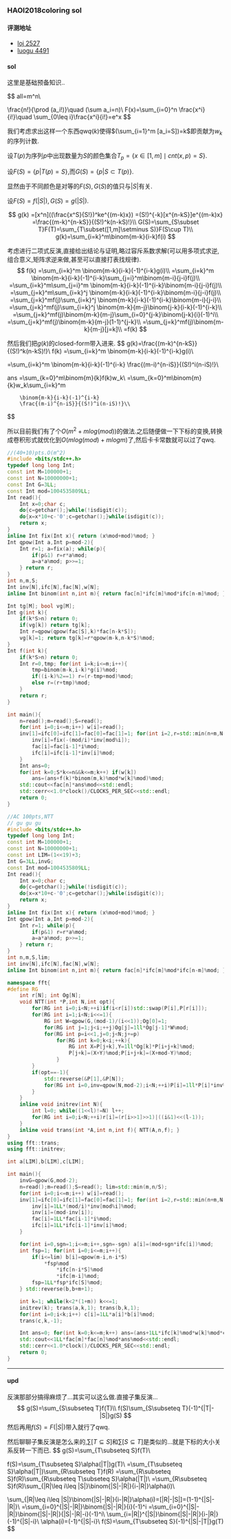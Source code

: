 ### HAOI2018coloring sol

#### 评测地址

* [loj 2527](<https://loj.ac/problem/2527>)
* [luogu 4491](<https://www.luogu.com.cn/problem/P4491>)



#### sol

这里是基础预备知识..

$$
all=m^n\\

\frac{n!}{\prod (a_i!)}\quad (\sum a_i=n)\\
F(x)=\sum_{i=0}^n \frac{x^i}{i!}\quad \sum_{0\leq i}\frac{x^i}{i!}=e^x
$$

我们考虑求出这样一个东西$qwq(k)$使得$(\sum_{i=1}^m [a_i=S])=k$即贡献为$w_k$的序列计数.



设$T(p)$为序列$p$中出现数量为$S$的颜色集合$T_p=\{x\in[1,m]\mid cnt(x,p)=S\}$.

设$F(S)=\{p|T(p)=S\}​$,而$G(S)=\{p|S\subset T(p)\}​$.

显然由于不同颜色是对等的$F(S),G(S)$的值只与$|S|$有关.

设$F(S)=f(|S|),G(S)=g(|S|)$.



$$
g(k)
=[x^n]((\frac{x^S}{S!})^ke^{(m-k)x})
=(S!)^{-k}[x^{n-kS}]e^{(m-k)x}
=\frac{(m-k)^{n-kS}}{(S!)^k(n-kS)!}\\
G(S)=\sum_{S\subset T}F(T)=\sum_{T\subset([1,m]\setminus S)}F(S\cup T)\\
g(k)=\sum_{i=k}^m\binom{m-k}{i-k}f(i)
$$

考虑进行二项式反演,直接给出结论与证明,略过容斥系数求解(可以用多项式求逆,组合意义,矩阵求逆来做,甚至可以直接打表找规律).
$$
f(k)
=\sum_{i=k}^m \binom{m-k}{i-k}(-1)^{i-k}g(i)\\
=\sum_{i=k}^m \binom{m-k}{i-k}(-1)^{i-k}\sum_{j=i}^m\binom{m-i}{j-i}f(j)\\
=\sum_{i=k}^m\sum_{j=i}^m \binom{m-k}{i-k}(-1)^{i-k}\binom{m-i}{j-i}f(j)\\
=\sum_{j=k}^m\sum_{i=k}^j \binom{m-k}{i-k}(-1)^{i-k}\binom{m-i}{j-i}f(j)\\
=\sum_{j=k}^mf(j)\sum_{i=k}^j \binom{m-k}{i-k}(-1)^{i-k}\binom{m-i}{j-i}\\
=\sum_{j=k}^mf(j)\sum_{i=k}^j \binom{m-k}{m-j}\binom{j-k}{i-k}(-1)^{i-k}\\
=\sum_{j=k}^mf(j)\binom{m-k}{m-j}\sum_{i=0}^{j-k}\binom{j-k}{i}(-1)^i\\
=\sum_{j=k}^mf(j)\binom{m-k}{m-j}(1-1)^{j-k}\\
=\sum_{j=k}^mf(j)\binom{m-k}{m-j}[j=k]\\
=f(k)
$$



然后我们把$g(k)$的closed-form带入进来.
$$
g(k)=\frac{(m-k)^{n-kS}}{(S!)^k(n-kS)!}\\
f(k)
=\sum_{i=k}^m \binom{m-k}{i-k}(-1)^{i-k}g(i)\\

=\sum_{i=k}^m
	\binom{m-k}{i-k}(-1)^{i-k}
	\frac{(m-i)^{n-iS}}{(S!)^i(n-iS)!}\\
	
ans
=\sum_{k=0}^m\binom{m}{k}f(k)w_k\\
=\sum_{k=0}^m\binom{m}{k}w_k\sum_{i=k}^m
	
		\binom{m-k}{i-k}(-1)^{i-k}
		\frac{(m-i)^{n-iS}}{(S!)^i(n-iS)!}\\
$$



所以目前我们有了个$O(m^2+mlog(mod))$的做法.之后随便做一下下标的变换,转换成卷积形式就优化到$O(mlog(mod)+mlogm)$了,然后卡卡常数就可以过了qwq.



```cpp
//(40+10)pts.O(m^2)
#include <bits/stdc++.h>
typedef long long Int;
const int M=100000+1;
const int N=10000000+1;
const Int G=3LL;
const Int mod=1004535809LL;
Int read(){
	Int x=0;char c;
	do{c=getchar();}while(!isdigit(c));
	do{x=x*10+c-'0';c=getchar();}while(isdigit(c));
	return x;
}
inline Int fix(Int x){ return (x%mod+mod)%mod; }
Int qpow(Int a,Int p=mod-2){
	Int r=1; a=fix(a); while(p){
		if(p&1) r=r*a%mod;
		a=a*a%mod; p>>=1;
	} return r;
}
int n,m,S;
Int inv[N],ifc[N],fac[N],w[N];
inline Int binom(int n,int m){ return fac[n]*ifc[m]%mod*ifc[n-m]%mod; }

Int tg[M]; bool vg[M];
Int g(int k){
	if(k*S>n) return 0;
	if(vg[k]) return tg[k];
	Int r=qpow(qpow(fac[S],k)*fac[n-k*S]);
	vg[k]=1; return tg[k]=r*qpow(m-k,n-k*S)%mod;
}
Int f(int k){
	if(k*S>n) return 0;
	Int r=0,tmp; for(int i=k;i<=m;i++){
		tmp=binom(m-k,i-k)*g(i)%mod;
		if((i-k)%2==1) r=(r-tmp+mod)%mod;
		else r=(r+tmp)%mod;
	}
	return r;
}

int main(){
	n=read();m=read();S=read();
	for(int i=0;i<=m;i++) w[i]=read();
	inv[1]=ifc[0]=ifc[1]=fac[0]=fac[1]=1; for(int i=2,r=std::min(n+m,N-1);i<=r;i++){
		inv[i]=fix(-(mod/i)*inv[mod%i]);
		fac[i]=fac[i-1]*i%mod;
		ifc[i]=ifc[i-1]*inv[i]%mod;
	}
	Int ans=0;
	for(int k=0;S*k<=n&&k<=m;k++) if(w[k])
		ans=(ans+f(k)*binom(m,k)%mod*w[k]%mod)%mod;
	std::cout<<fac[n]*ans%mod<<std::endl;
	std::cerr<<1.0*clock()/CLOCKS_PER_SEC<<std::endl;
	return 0;
}
```



```cpp
//AC 100pts,NTT
// gu gu gu
#include <bits/stdc++.h>
typedef long long Int;
const int M=100000+1;
const int N=10000000+1;
const int LIM=(1<<19)+3;
Int G=3LL,invG;
const Int mod=1004535809LL;
Int read(){
	Int x=0;char c;
	do{c=getchar();}while(!isdigit(c));
	do{x=x*10+c-'0';c=getchar();}while(isdigit(c));
	return x;
}
inline Int fix(Int x){ return (x%mod+mod)%mod; }
Int qpow(Int a,Int p=mod-2){
	Int r=1; while(p){
		if(p&1) r=r*a%mod;
		a=a*a%mod; p>>=1;
	} return r;
}
int n,m,S,lim;
int inv[N],ifc[N],fac[N],w[N];
inline Int binom(int n,int m){ return fac[n]*ifc[m]%mod*ifc[n-m]%mod; }

namespace fft{
#define RG
	int r[N]; int Og[N];
	void NTT(int *P,int N,int opt){
		for(RG int i=0;i<N;++i)if(i<r[i])std::swap(P[i],P[r[i]]);
		for(RG int i=1;i<N;i<<=1){
			RG int W=qpow(G,(mod-1)/(i<<1));Og[0]=1;
			for(RG int j=1;j<i;++j)Og[j]=1ll*Og[j-1]*W%mod;
			for(RG int p=i<<1,j=0;j<N;j+=p)
				for(RG int k=0;k<i;++k){
					RG int X=P[j+k],Y=1ll*Og[k]*P[i+j+k]%mod;
					P[j+k]=(X+Y)%mod;P[i+j+k]=(X+mod-Y)%mod;
				}
		}
		if(opt==-1){
			std::reverse(&P[1],&P[N]);
			for(RG int i=0,inv=qpow(N,mod-2);i<N;++i)P[i]=1ll*P[i]*inv%mod;
		}
	}
	inline void initrev(int N){
		int l=0; while((1<<l)!=N) l++;
		for(RG int i=0;i<N;++i)r[i]=(r[i>>1]>>1)|((i&1)<<(l-1));
	}
	inline void trans(int *A,int n,int f){ NTT(A,n,f); }
}
using fft::trans;
using fft::initrev;

int a[LIM],b[LIM],c[LIM];

int main(){
	invG=qpow(G,mod-2);
	n=read();m=read();S=read(); lim=std::min(m,n/S);
	for(int i=0;i<=m;i++) w[i]=read();
	inv[1]=ifc[0]=ifc[1]=fac[0]=fac[1]=1; for(int i=2,r=std::min(n+m,N-1);i<=r;i++){
		inv[i]=1LL*(mod/i)*inv[mod%i]%mod;
		inv[i]=(mod-inv[i]);
		fac[i]=1LL*fac[i-1]*i%mod;
		ifc[i]=1LL*ifc[i-1]*inv[i]%mod;
	}

	for(int i=0,sgn=1;i<=m;i++,sgn=-sgn) a[i]=(mod+sgn*ifc[i])%mod;
	int fsp=1; for(int i=0;i<=m;i++){
		if(i<=lim) b[i]=qpow(m-i,n-i*S)
			*fsp%mod
				*ifc[n-i*S]%mod
				*ifc[m-i]%mod;
		fsp=1LL*fsp*ifc[S]%mod;
	} std::reverse(b,b+m+1);

	int k=1; while(k<2*(1+m)) k<<=1;
	initrev(k); trans(a,k,1); trans(b,k,1);
	for(int i=0;i<k;i++) c[i]=1LL*a[i]*b[i]%mod;
	trans(c,k,-1);

	Int ans=0; for(int k=0;k<=m;k++) ans=(ans+1LL*ifc[k]%mod*w[k]%mod*c[m-k]%mod)%mod;
	std::cout<<1LL*fac[m]*fac[n]%mod*ans%mod<<std::endl;
	std::cerr<<1.0*clock()/CLOCKS_PER_SEC<<std::endl;
	return 0;
}
```





---



#### upd

反演那部分搞得麻烦了…其实可以这么做.直接子集反演…
$$
g(S)=\sum_{S\subseteq T}f(T)\\
f(S)\sum_{S\subseteq T}(-1)^{|T|-|S|}g(S)
$$
然后再用$f(S)=F(|S|)$带入就行了qwq.

然后聊聊子集反演是怎么来的,$\sum[T\subseteq S]$和$\sum[S\subseteq T]$是类似的…就是下标的大小关系反转一下而已.
$$
g(S)=\sum_{T\subseteq S}f(T)\\



f(S)=\sum_{T\subseteq S}\alpha(|T|)g(T)\\
=\sum_{T\subseteq S}\alpha(|T|)\sum_{R\subseteq T}f(R)
=\sum_{R\subseteq S}f(R)\sum_{R\subseteq T\subseteq S}\alpha(|T|)\\
=\sum_{R\subseteq S}f(R)\sum_{|R|\leq i\leq |S|}\binom{|S|-|R|}{i-|R|}\alpha(i)\\



\sum_{|R|\leq i\leq |S|}\binom{|S|-|R|}{i-|R|}\alpha(i)=[|R|-|S|]=(1-1)^{|S|-|R|}\\
=\sum_{i=0}^{|S|-|R|}\binom{|S|-|R|}{i}(-1)^i
=\sum_{i=0}^{|S|-|R|}\binom{|S|-|R|}{|S|-|R|-i}(-1)^i\\
\sum_{i=|R|}^{|S|}\binom{|S|-|R|}{i-|R|}(-1)^{|S|-i}\\
\alpha(i)=(-1)^{|S|-i}\\
f(S)=\sum_{T\subseteq S}(-1)^{|S|-|T|}g(T)
$$
